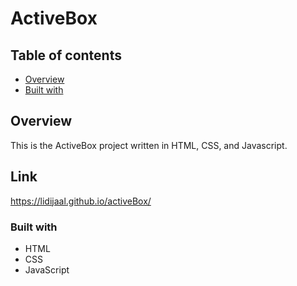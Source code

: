 # ActiveBox
## Table of contents

- [Overview](#overview)
- [Built with](#built-with)


## Overview
   This is the ActiveBox project written in HTML, CSS, and Javascript.


## Link

https://lidijaal.github.io/activeBox/

### Built with
- HTML
- CSS
- JavaScript

